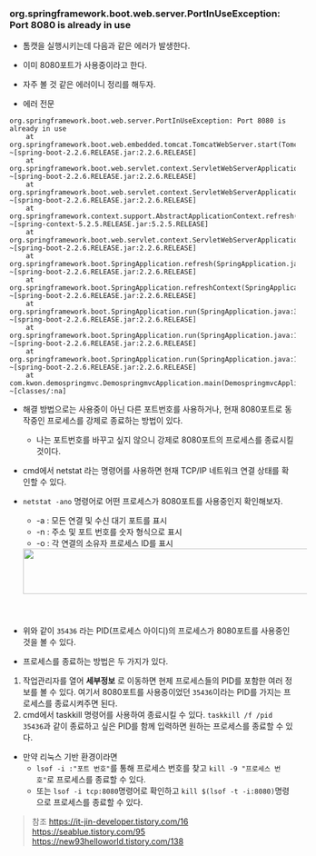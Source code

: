 

### org.springframework.boot.web.server.PortInUseException: Port 8080 is already in use

- 톰캣을 실행시키는데 다음과 같은 에러가 발생한다.
- 이미 8080포트가 사용중이라고 한다.
- 자주 볼 것 같은 에러이니 정리를 해두자.

- 에러 전문
```
org.springframework.boot.web.server.PortInUseException: Port 8080 is already in use
	at org.springframework.boot.web.embedded.tomcat.TomcatWebServer.start(TomcatWebServer.java:213) ~[spring-boot-2.2.6.RELEASE.jar:2.2.6.RELEASE]
	at org.springframework.boot.web.servlet.context.ServletWebServerApplicationContext.startWebServer(ServletWebServerApplicationContext.java:297) ~[spring-boot-2.2.6.RELEASE.jar:2.2.6.RELEASE]
	at org.springframework.boot.web.servlet.context.ServletWebServerApplicationContext.finishRefresh(ServletWebServerApplicationContext.java:163) ~[spring-boot-2.2.6.RELEASE.jar:2.2.6.RELEASE]
	at org.springframework.context.support.AbstractApplicationContext.refresh(AbstractApplicationContext.java:553) ~[spring-context-5.2.5.RELEASE.jar:5.2.5.RELEASE]
	at org.springframework.boot.web.servlet.context.ServletWebServerApplicationContext.refresh(ServletWebServerApplicationContext.java:141) ~[spring-boot-2.2.6.RELEASE.jar:2.2.6.RELEASE]
	at org.springframework.boot.SpringApplication.refresh(SpringApplication.java:747) ~[spring-boot-2.2.6.RELEASE.jar:2.2.6.RELEASE]
	at org.springframework.boot.SpringApplication.refreshContext(SpringApplication.java:397) ~[spring-boot-2.2.6.RELEASE.jar:2.2.6.RELEASE]
	at org.springframework.boot.SpringApplication.run(SpringApplication.java:315) ~[spring-boot-2.2.6.RELEASE.jar:2.2.6.RELEASE]
	at org.springframework.boot.SpringApplication.run(SpringApplication.java:1226) ~[spring-boot-2.2.6.RELEASE.jar:2.2.6.RELEASE]
	at org.springframework.boot.SpringApplication.run(SpringApplication.java:1215) ~[spring-boot-2.2.6.RELEASE.jar:2.2.6.RELEASE]
	at com.kwon.demospringmvc.DemospringmvcApplication.main(DemospringmvcApplication.java:11) ~[classes/:na]
```
- 해결 방법으로는 사용중이 아닌 다른 포트번호를 사용하거나, 현재 8080포트로 동작중인 프로세스를 강제로 종료하는 방법이 있다.
  - 나는 포트번호를 바꾸고 싶지 않으니 강제로 8080포트의 프로세스를 종료시킬 것이다.

- cmd에서 netstat 라는 명령어를 사용하면 현재 TCP/IP 네트워크 연결 상태를 확인할 수 있다.
- `netstat -ano` 명령어로 어떤 프로세스가 8080포트를 사용중인지 확인해보자.
  - -a : 모든 연결 및 수신 대기 포트를 표시
  - -n : 주소 및 포트 번호를 숫자 형식으로 표시
  - -o : 각 연결의 소유자 프로세스 ID를 표시


  <div style="width: 500px; height: 120px;">
      <img src="https://github.com/kyu9341/TeamHash_Practice/blob/master/kwon/image/cmd1.png" style="width: 600px
      ; height: 80px;">
  </div>

- 위와 같이 `35436` 라는 PID(프로세스 아이디)의 프로세스가 8080포트를 사용중인 것을 볼 수 있다.
- 프로세스를 종료하는 방법은 두 가지가 있다.
1. 작업관리자를 열어 **세부정보** 로 이동하면 현제 프로세스들의 PID를 포함한 여러 정보를 볼 수 있다. 여기서 8080포트를 사용중이었던 `35436`이라는 PID를 가지는 프로세스를 종료시켜주면 된다.
2. cmd에서 taskkill 명령어를 사용하여 종료시킬 수 있다. `taskkill /f /pid 35436`과 같이 종료하고 싶은 PID를 함께 입력하면 원하는 프로세스를 종료할 수 있다.

- 만약 리눅스 기반 환경이라면
  - `lsof -i :"포트 번호"`를 통해 프로세스 번호를 찾고 `kill -9 "프로세스 번호"`로 프로세스를 종료할 수 있다.
  -  또는 `lsof -i tcp:8080`명령어로 확인하고 `kill $(lsof -t -i:8080)`명령으로 프로세스를 종료할 수 있다.



> 참조
> <https://it-jin-developer.tistory.com/16>
> <https://seablue.tistory.com/95>
> <https://new93helloworld.tistory.com/138>
